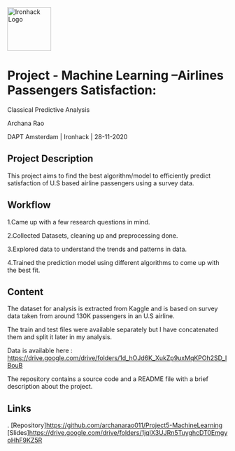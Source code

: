 <img src="https://bit.ly/2VnXWr2" alt="Ironhack Logo" width="100"/>

# Project - Machine Learning –Airlines Passengers Satisfaction: 
Classical Predictive Analysis

Archana Rao

DAPT Amsterdam | Ironhack | 28-11-2020

## Project Description
This project aims to find the best algorithm/model to efficiently predict satisfaction of U.S based airline passengers using a survey data.

## Workflow
1.Came up with a few research questions in mind.

2.Collected Datasets, cleaning up and preprocessing done.

3.Explored data to understand the trends and patterns in data.

4.Trained the prediction model using different algorithms to come up with the best fit.

## Content
The dataset for analysis is extracted from Kaggle and is based on survey data taken from around 130K passengers in an U.S airline.

The train and test files were available separately but I have concatenated them and split it later in my analysis.

Data is available here : https://drive.google.com/drive/folders/1d_hOJd6K_XukZp9uxMqKPOh2SD_IBouB

The repository contains a source code and a README file with a brief description about the project.

## Links
.
[Repository]https://github.com/archanarao011/Project5-MachineLearning 
[Slides]https://drive.google.com/drive/folders/1jqIX3UJRn5TuyghcDT0EmgyoHhF9KZ5R


